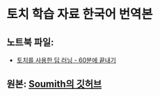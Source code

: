 ﻿# 토치 학습 자료 한국어 번역본

## 노트북 파일:
- [토치를 사용한 딥 러닝 - 60분에 끝내기](Deep_Learning_with_Torch_Korean.ipynb)

## 원본: [Soumith의 깃허브](https://github.com/soumith/cvpr2015)

